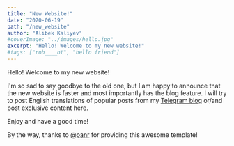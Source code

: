 ```yaml
---
title: "New Website!"
date: "2020-06-19"
path: "/new_website"
author: "Alibek Kaliyev"
#coverImage: "../images/hello.jpg"
excerpt: "Hello! Welcome to my new website!"
#tags: ["rob____ot", "hello friend"]
---
```


Hello! Welcome to my new website!

I'm so sad to say goodbye to the old one, but I am happy to announce that the new website is faster and most importantly has the blog feature. I will try to post English translations of popular posts from my [Telegram blog](https://t.me/abekek_notes) or/and post exclusive content here.

Enjoy and have a good time!

By the way, thanks to [@panr](https://github.com/panr) for providing this awesome template!